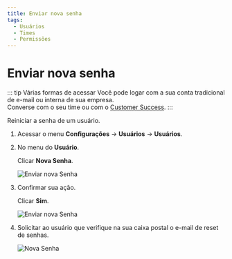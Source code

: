 ```yaml
---
title: Enviar nova senha
tags:
  - Usuários
  - Times
  - Permissões
---
```


# Enviar nova senha

::: tip Várias formas de acessar
Você pode logar com a sua conta tradicional de e-mail ou interna de sua empresa.<br>
Converse com o seu time ou com o [Customer Success](mailto:cs@phishx.io).
:::

Reiniciar a senha de um usuário.

1. Acessar o menu **Configurações** -> **Usuários** -> **Usuários**.

2. No menu do **Usuário**.

   Clicar **Nova Senha**.

   ![Enviar nova Senha](https://cdn.phishx.io/phishx-docs/images/phishx_users_password_01.webp)

3. Confirmar sua ação.

   Clicar **Sim**.

   ![Enviar nova Senha](https://cdn.phishx.io/phishx-docs/images/phishx_users_password_02.webp)

4. Solicitar ao usuário que verifique na sua caixa postal o e-mail de reset de senhas.

   ![Nova Senha](https://cdn.phishx.io/phishx-docs/images/phishx_login_reset_02.webp)
